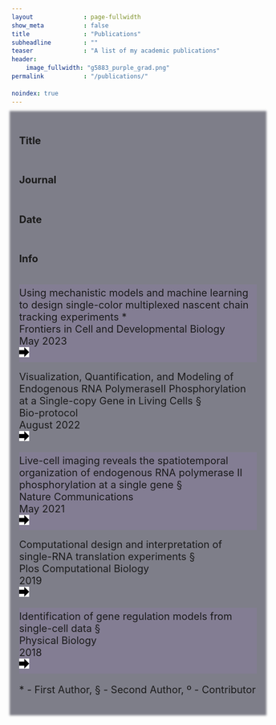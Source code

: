 ```yaml
---
layout              : page-fullwidth
show_meta           : false
title               : "Publications"
subheadline         : ""
teaser              : "A list of my academic publications"
header:
    image_fullwidth: "g5883_purple_grad.png"
permalink           : "/publications/"

noindex: true
---
```


<div class="row" style="font-size: 20px; z-index: -1; background: rgba(0,0,22,.5); padding: 15px; box-shadow: 0 0 4px 4px rgba(0,0,22,.5);">
<div class="row">
  <div class="large-5 columns"> <h4> Title  </h4> </div>
  <div class="large-2 columns">  <h4> Journal  </h4> </div>
  <div class="large-1 columns">  <h4> Date  </h4> </div>
  <div class="large-1 columns">  <h4> Info  </h4> </div>
</div>



<!--outline:0.01em solid #e1f0f5; -->
<div class="row" style=" margin-top: 12px;  padding-top: 5px; padding-bottom: 5px;   background: rgba(174, 114, 237, 0.10);">
  <div class="large-5 columns">Using mechanistic models and machine learning to design single-color multiplexed nascent chain tracking experiments * </div>
  <div class="large-2 columns"> Frontiers in Cell and Developmental Biology </div>
  <div class="large-1 columns"> May 2023 </div>
  <div class="large-1 columns"> <span class='internalicon' onclick="window.location='{{site.url}}{{site.baseurl}}/publications/frontiers_23'"> <img src="../images/next-arrow.svg" width="20" height="20"></span>  </div>

</div>


<div class="row" style=" margin-top: 12px; padding-top: 5px; padding-bottom: 5px; ">

  <div class="large-5 columns">Visualization, Quantification, and Modeling of Endogenous RNA PolymeraseII Phosphorylation at a Single-copy Gene in Living Cells § </div>
  <div class="large-2 columns"> Bio-protocol </div>
  <div class="large-1 columns">August 2022 </div>
  <div class="large-1 columns"> <a href="https://bio-protocol.org/pdf/Bio-protocol4482.pdf"> <span class='internalicon'> <img src="../images/next-arrow.svg" width="20" height="20"></span></a></div>

</div>


<div class="row" style=" margin-top: 12px; padding-top: 5px; padding-bottom: 5px;   background: rgba(174, 114, 237, 0.10);">

  <div class="large-5 columns">Live-cell imaging reveals the spatiotemporal organization of endogenous RNA polymerase II phosphorylation at a single gene § </div>
  <div class="large-2 columns"> Nature Communications </div>
  <div class="large-1 columns">May 2021 </div>
  <div class="large-1 columns"> <span class='internalicon' onclick="window.location='{{site.url}}{{site.baseurl}}/publications/nature_comm_2021'"><img src="../images/next-arrow.svg" width="20" height="20"> </span>  </div>
</div>



<div class="row" style=" margin-top: 12px; padding-top: 5px; padding-bottom: 5px; " >

  <div class="large-5 columns"> Computational design and interpretation of single-RNA translation experiments § </div>
  <div class="large-2 columns"> Plos Computational Biology </div>
  <div class="large-1 columns"> 2019 </div>
  <div class="large-1 columns"><span class='internalicon' onclick="window.location='{{site.url}}{{site.baseurl}}/publications/plos_computational_2019'"><img src="../images/next-arrow.svg" width="20" height="20"> </span>  </div>
</div>


<div class="row" style=" margin-top: 12px; padding-top: 5px; padding-bottom: 5px; background: rgba(174, 114, 237, 0.10);" >

  <div class="large-5 columns"> Identification of gene regulation models from single-cell data § </div>
  <div class="large-2 columns"> Physical Biology </div>
  <div class="large-1 columns"> 2018 </div>
  <div class="large-1 columns"> <span class='internalicon' onclick="window.location='{{site.url}}{{site.baseurl}}/publications/physical_biology_2018'"> <img src="../images/next-arrow.svg" width="20" height="20"></span> </div>
</div>

<div><p>* - First Author,   § - Second Author,  º - Contributor</p></div>

</div>

